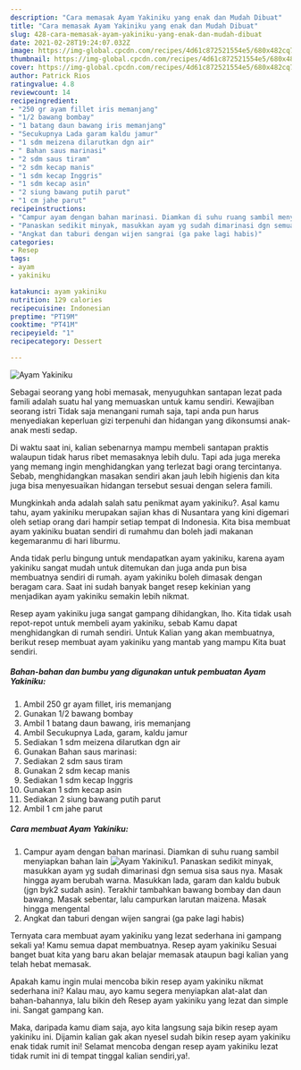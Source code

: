 ```yaml
---
description: "Cara memasak Ayam Yakiniku yang enak dan Mudah Dibuat"
title: "Cara memasak Ayam Yakiniku yang enak dan Mudah Dibuat"
slug: 428-cara-memasak-ayam-yakiniku-yang-enak-dan-mudah-dibuat
date: 2021-02-28T19:24:07.032Z
image: https://img-global.cpcdn.com/recipes/4d61c872521554e5/680x482cq70/ayam-yakiniku-foto-resep-utama.jpg
thumbnail: https://img-global.cpcdn.com/recipes/4d61c872521554e5/680x482cq70/ayam-yakiniku-foto-resep-utama.jpg
cover: https://img-global.cpcdn.com/recipes/4d61c872521554e5/680x482cq70/ayam-yakiniku-foto-resep-utama.jpg
author: Patrick Rios
ratingvalue: 4.8
reviewcount: 14
recipeingredient:
- "250 gr ayam fillet iris memanjang"
- "1/2 bawang bombay"
- "1 batang daun bawang iris memanjang"
- "Secukupnya Lada garam kaldu jamur"
- "1 sdm meizena dilarutkan dgn air"
- " Bahan saus marinasi"
- "2 sdm saus tiram"
- "2 sdm kecap manis"
- "1 sdm kecap Inggris"
- "1 sdm kecap asin"
- "2 siung bawang putih parut"
- "1 cm jahe parut"
recipeinstructions:
- "Campur ayam dengan bahan marinasi. Diamkan di suhu ruang sambil menyiapkan bahan lain"
- "Panaskan sedikit minyak, masukkan ayam yg sudah dimarinasi dgn semua sisa saus nya. Masak hingga ayam berubah warna. Masukkan lada, garam dan kaldu bubuk (jgn byk2 sudah asin). Terakhir tambahkan bawang bombay dan daun bawang. Masak sebentar, lalu campurkan larutan maizena. Masak hingga mengental"
- "Angkat dan taburi dengan wijen sangrai (ga pake lagi habis)"
categories:
- Resep
tags:
- ayam
- yakiniku

katakunci: ayam yakiniku 
nutrition: 129 calories
recipecuisine: Indonesian
preptime: "PT19M"
cooktime: "PT41M"
recipeyield: "1"
recipecategory: Dessert

---
```



![Ayam Yakiniku](https://img-global.cpcdn.com/recipes/4d61c872521554e5/680x482cq70/ayam-yakiniku-foto-resep-utama.jpg)

Sebagai seorang yang hobi memasak, menyuguhkan santapan lezat pada famili adalah suatu hal yang memuaskan untuk kamu sendiri. Kewajiban seorang istri Tidak saja menangani rumah saja, tapi anda pun harus menyediakan keperluan gizi terpenuhi dan hidangan yang dikonsumsi anak-anak mesti sedap.

Di waktu  saat ini, kalian sebenarnya mampu membeli santapan praktis walaupun tidak harus ribet memasaknya lebih dulu. Tapi ada juga mereka yang memang ingin menghidangkan yang terlezat bagi orang tercintanya. Sebab, menghidangkan masakan sendiri akan jauh lebih higienis dan kita juga bisa menyesuaikan hidangan tersebut sesuai dengan selera famili. 



Mungkinkah anda adalah salah satu penikmat ayam yakiniku?. Asal kamu tahu, ayam yakiniku merupakan sajian khas di Nusantara yang kini digemari oleh setiap orang dari hampir setiap tempat di Indonesia. Kita bisa membuat ayam yakiniku buatan sendiri di rumahmu dan boleh jadi makanan kegemaranmu di hari liburmu.

Anda tidak perlu bingung untuk mendapatkan ayam yakiniku, karena ayam yakiniku sangat mudah untuk ditemukan dan juga anda pun bisa membuatnya sendiri di rumah. ayam yakiniku boleh dimasak dengan beragam cara. Saat ini sudah banyak banget resep kekinian yang menjadikan ayam yakiniku semakin lebih nikmat.

Resep ayam yakiniku juga sangat gampang dihidangkan, lho. Kita tidak usah repot-repot untuk membeli ayam yakiniku, sebab Kamu dapat menghidangkan di rumah sendiri. Untuk Kalian yang akan membuatnya, berikut resep membuat ayam yakiniku yang mantab yang mampu Kita buat sendiri.

<!--inarticleads1-->

##### Bahan-bahan dan bumbu yang digunakan untuk pembuatan Ayam Yakiniku:

1. Ambil 250 gr ayam fillet, iris memanjang
1. Gunakan 1/2 bawang bombay
1. Ambil 1 batang daun bawang, iris memanjang
1. Ambil Secukupnya Lada, garam, kaldu jamur
1. Sediakan 1 sdm meizena dilarutkan dgn air
1. Gunakan  Bahan saus marinasi:
1. Sediakan 2 sdm saus tiram
1. Gunakan 2 sdm kecap manis
1. Sediakan 1 sdm kecap Inggris
1. Gunakan 1 sdm kecap asin
1. Sediakan 2 siung bawang putih parut
1. Ambil 1 cm jahe parut




<!--inarticleads2-->

##### Cara membuat Ayam Yakiniku:

1. Campur ayam dengan bahan marinasi. Diamkan di suhu ruang sambil menyiapkan bahan lain
<img src="https://img-global.cpcdn.com/steps/f2106a7bd07a20ec/160x128cq70/ayam-yakiniku-langkah-memasak-1-foto.jpg" alt="Ayam Yakiniku">1. Panaskan sedikit minyak, masukkan ayam yg sudah dimarinasi dgn semua sisa saus nya. Masak hingga ayam berubah warna. Masukkan lada, garam dan kaldu bubuk (jgn byk2 sudah asin). Terakhir tambahkan bawang bombay dan daun bawang. Masak sebentar, lalu campurkan larutan maizena. Masak hingga mengental
1. Angkat dan taburi dengan wijen sangrai (ga pake lagi habis)




Ternyata cara membuat ayam yakiniku yang lezat sederhana ini gampang sekali ya! Kamu semua dapat membuatnya. Resep ayam yakiniku Sesuai banget buat kita yang baru akan belajar memasak ataupun bagi kalian yang telah hebat memasak.

Apakah kamu ingin mulai mencoba bikin resep ayam yakiniku nikmat sederhana ini? Kalau mau, ayo kamu segera menyiapkan alat-alat dan bahan-bahannya, lalu bikin deh Resep ayam yakiniku yang lezat dan simple ini. Sangat gampang kan. 

Maka, daripada kamu diam saja, ayo kita langsung saja bikin resep ayam yakiniku ini. Dijamin kalian gak akan nyesel sudah bikin resep ayam yakiniku enak tidak rumit ini! Selamat mencoba dengan resep ayam yakiniku lezat tidak rumit ini di tempat tinggal kalian sendiri,ya!.

